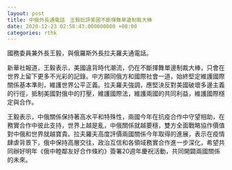 ```yaml
---
layout: post
title: 中俄外長通電話　王毅批評美國不斷揮舞單邊制裁大棒
date: 2020-12-23 02:58:43.000000000 +08:00
categories: rthk
---
```


國務委員兼外長王毅，與俄羅斯外長拉夫羅夫通電話。

新華社報道，王毅表示，美國違背時代潮流，仍在不斷揮舞單邊制裁大棒，只會在世界上留下更多不光彩的記錄。中方願同俄方和國際社會一道，始終堅定維護國際關係基本準則，維護世界公平正義。拉夫羅夫強調，應堅決反對美國破壞多邊主義的行徑，抵制美國對俄中的打壓，維護國際法，維護兩國的共同利益，維護國際穩定與合作。

王毅表示，中俄關係保持著高水平和特殊性，兩國今年在抗疫合作中守望相助，在務實合作中彼此支持，世界上越是亂，中俄關係就越要穩，雙方全面戰略協作價值對中俄和世界就越寶貴。拉夫羅夫高度評價兩國關係今年取得的進展，表示在疫情肆虐背景下，俄中保持高層交往，政治互信和各領域務實合作進一步深化，希望共同辦好明年《俄中睦鄰友好合作條約》簽署20週年慶祝活動，共同開闢兩國關係的未來。
